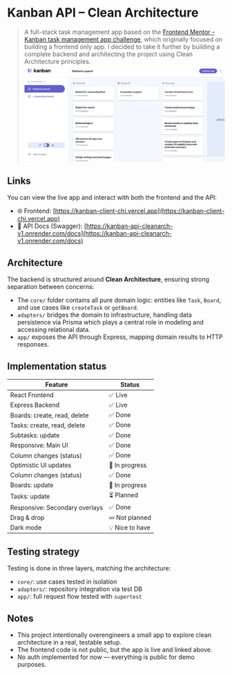 # Kanban API – Clean Architecture

> A full-stack task management app based on the [Frontend Mentor - Kanban task management app challenge](https://www.frontendmentor.io/challenges/kanban-task-management-web-app-wgQLt-HlbB), which originally focused on building a frontend only app. I decided to take it further by building a complete backend and architecting the project using Clean Architecture principles.
> ![App screenshot](./screenshot.png) <!-- Replace with actual image path -->

## Links

You can view the live app and interact with both the frontend and the API:

- 🌐 Frontend: [https://kanban-client-chi.vercel.app](https://kanban-client-chi.vercel.app)
- 📘 API Docs (Swagger): [https://kanban-api-cleanarch-v1.onrender.com/docs](https://kanban-api-cleanarch-v1.onrender.com/docs)

## Architecture

The backend is structured around **Clean Architecture**, ensuring strong separation between concerns:

- The `core/` folder contains all pure domain logic: entities like `Task`, `Board`, and use cases like `createTask` or `getBoard`.
- `adapters/` bridges the domain to infrastructure, handling data persistence via Prisma which plays a central role in modeling and accessing relational data.
- `app/` exposes the API through Express, mapping domain results to HTTP responses.

## Implementation status

| Feature                        | Status          |
| ------------------------------ | --------------- |
| React Frontend                 | ✅ Live         |
| Express Backend                | ✅ Live         |
| Boards: create, read, delete   | ✅ Done         |
| Tasks: create, read, delete    | ✅ Done         |
| Subtasks: update               | ✅ Done         |
| Responsive: Main UI            | ✅ Done         |
| Column changes (status)        | ✅ Done         |
| Optimistic UI updates          | 🚧 In progress  |
| Column changes (status)        | ✅ Done         |
| Boards: update                 | 🚧 In progress  |
| Tasks: update         | ⏳ Planned      |
| Responsive: Secondary overlays | ✅ Done         |
| Drag & drop                    | 💤 Not planned  |
| Dark mode                      | 💡 Nice to have |

## Testing strategy

Testing is done in three layers, matching the architecture:

- `core/`: use cases tested in isolation
- `adapters/`: repository integration via test DB
- `app/`: full request flow tested with `supertest`

## Notes

- This project intentionally overengineers a small app to explore clean architecture in a real, testable setup.
- The frontend code is not public, but the app is live and linked above.
- No auth implemented for now — everything is public for demo purposes.
